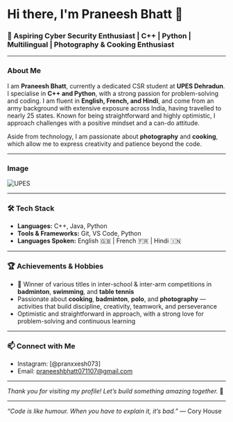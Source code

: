 # Hi there, I'm Praneesh Bhatt 👋

### 🚀 Aspiring Cyber Security Enthusiast | C++ | Python | Multilingual | Photography & Cooking Enthusiast

---

### About Me
I am **Praneesh Bhatt**, currently a dedicated CSR student at **UPES Dehradun**. I specialise in **C++ and Python**, with a strong passion for problem-solving and coding. I am fluent in **English, French, and Hindi**, and come from an army background with extensive exposure across India, having travelled to nearly 25 states. Known for being straightforward and highly optimistic, I approach challenges with a positive mindset and a can-do attitude.

Aside from technology, I am passionate about **photography** and **cooking**, which allow me to express creativity and patience beyond the code.

---

### Image

![UPES](https://github.com/santoshpanda1995/Basic-Markdown-Editing-for-GitHub/blob/main/upes.png)

---

### 🛠 Tech Stack
- **Languages:** C++, Java, Python  
- **Tools & Frameworks:** Git, VS Code, Python  
- **Languages Spoken:** English 🇬🇧 | French 🇫🇷 | Hindi 🇮🇳

---

### 🏆 Achievements & Hobbies
- 🏸 Winner of various titles in inter-school & inter-arm competitions in **badminton**, **swimming**, and **table tennis**  
- Passionate about **cooking**, **badminton**, **polo**, and **photography** — activities that build discipline, creativity, teamwork, and perseverance  
- Optimistic and straightforward in approach, with a strong love for problem-solving and continuous learning

---

### 📫 Connect with Me
- Instagram: [@pranxxesh073]  
- Email: praneeshbhatt071107@gmail.com

---

*Thank you for visiting my profile! Let’s build something amazing together.* 🚀

---

*“Code is like humour. When you have to explain it, it’s bad.”* — Cory House
